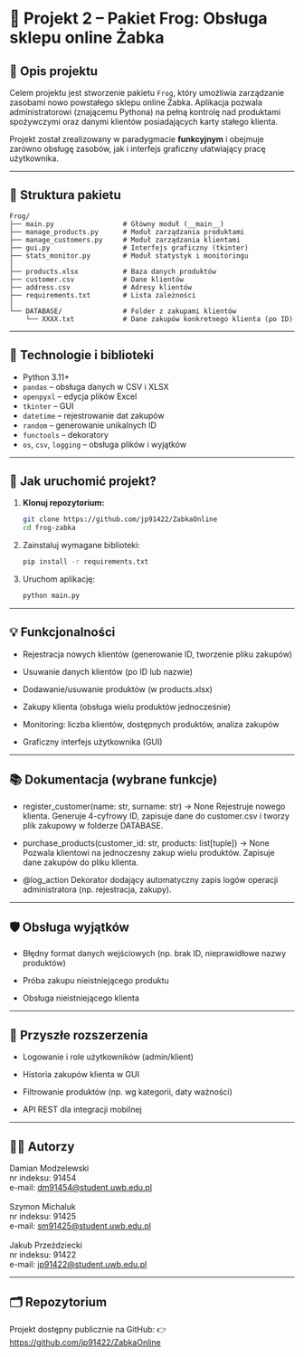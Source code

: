 # 🐸 Projekt 2 – Pakiet Frog: Obsługa sklepu online Żabka

## 📘 Opis projektu

Celem projektu jest stworzenie pakietu `Frog`, który umożliwia zarządzanie zasobami nowo powstałego sklepu online Żabka. Aplikacja pozwala administratorowi (znającemu Pythona) na pełną kontrolę nad produktami spożywczymi oraz danymi klientów posiadających karty stałego klienta.

Projekt został zrealizowany w paradygmacie **funkcyjnym** i obejmuje zarówno obsługę zasobów, jak i interfejs graficzny ułatwiający pracę użytkownika.

---

## 📁 Struktura pakietu

```text
Frog/
├── main.py                 # Główny moduł (__main__)
├── manage_products.py      # Moduł zarządzania produktami
├── manage_customers.py     # Moduł zarządzania klientami
├── gui.py                  # Interfejs graficzny (tkinter)
├── stats_monitor.py        # Moduł statystyk i monitoringu
│
├── products.xlsx           # Baza danych produktów
├── customer.csv            # Dane klientów
├── address.csv             # Adresy klientów
├── requirements.txt        # Lista zależności
│
└── DATABASE/               # Folder z zakupami klientów
    └── XXXX.txt            # Dane zakupów konkretnego klienta (po ID)
```
---

## 🔧 Technologie i biblioteki

- Python 3.11+
- `pandas` – obsługa danych w CSV i XLSX
- `openpyxl` – edycja plików Excel
- `tkinter` – GUI
- `datetime` – rejestrowanie dat zakupów
- `random` – generowanie unikalnych ID
- `functools` – dekoratory
- `os`, `csv`, `logging` – obsługa plików i wyjątków

---

## 🚀 Jak uruchomić projekt?

1. **Klonuj repozytorium:**
   ```bash
   git clone https://github.com/jp91422/ZabkaOnline
   cd frog-zabka

2. Zainstaluj wymagane biblioteki:
    ```bash
   pip install -r requirements.txt

3. Uruchom aplikację:
    ```bash
   python main.py

---

## 💡 Funkcjonalności
- Rejestracja nowych klientów (generowanie ID, tworzenie pliku zakupów)

- Usuwanie danych klientów (po ID lub nazwie)

- Dodawanie/usuwanie produktów (w products.xlsx)

- Zakupy klienta (obsługa wielu produktów jednocześnie)

- Monitoring: liczba klientów, dostępnych produktów, analiza zakupów

- Graficzny interfejs użytkownika (GUI)

---

## 📚 Dokumentacja (wybrane funkcje)
- register_customer(name: str, surname: str) -> None
Rejestruje nowego klienta. Generuje 4-cyfrowy ID, zapisuje dane do customer.csv i tworzy plik zakupowy w folderze DATABASE.

- purchase_products(customer_id: str, products: list[tuple]) -> None
Pozwala klientowi na jednoczesny zakup wielu produktów. Zapisuje dane zakupów do pliku klienta.

- @log_action
Dekorator dodający automatyczny zapis logów operacji administratora (np. rejestracja, zakupy).

---

## 🛡️ Obsługa wyjątków
- Błędny format danych wejściowych (np. brak ID, nieprawidłowe nazwy produktów)

- Próba zakupu nieistniejącego produktu

- Obsługa nieistniejącego klienta

---

## 🔐 Przyszłe rozszerzenia
- Logowanie i role użytkowników (admin/klient)

- Historia zakupów klienta w GUI

- Filtrowanie produktów (np. wg kategorii, daty ważności)

- API REST dla integracji mobilnej

---

## 👨‍🎓 Autorzy

Damian Modzelewski<br>
nr indeksu: 91454<br>
e-mail: dm91454@student.uwb.edu.pl<br>
<br>
Szymon Michaluk<br>
nr indeksu: 91425<br>
e-mail: sm91425@student.uwb.edu.pl<br>
<br>
Jakub Przeździecki<br>
nr indeksu: 91422<br>
e-mail: jp91422@student.uwb.edu.pl<br>

---

## 🗂 Repozytorium
Projekt dostępny publicznie na GitHub:
👉 https://github.com/jp91422/ZabkaOnline





















